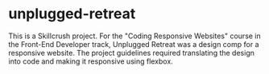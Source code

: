 # unplugged-retreat

This is a Skillcrush project. For the "Coding Responsive Websites" course in the Front-End Developer track, 
Unplugged Retreat was a design comp for a responsive website. The project guidelines required translating the
design into code and making it responsive using flexbox.
